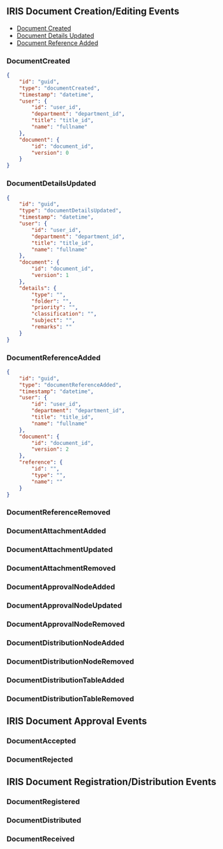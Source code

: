 ## IRIS Document Creation/Editing Events

- [Document Created](#documentcreated)
- [Document Details Updated](#documentdetailsupdated)
- [Document Reference Added](#documentreferenceadded)

### DocumentCreated

```json
{
    "id": "guid",
    "type": "documentCreated",
    "timestamp": "datetime",
    "user": {
        "id": "user_id",
        "department": "department_id",
        "title": "title_id",
        "name": "fullname"
    },
    "document": {
        "id": "document_id",
        "version": 0
    }
}
```

### DocumentDetailsUpdated

```json
{
    "id": "guid",
    "type": "documentDetailsUpdated",
    "timestamp": "datetime",
    "user": {
        "id": "user_id",
        "department": "department_id",
        "title": "title_id",
        "name": "fullname"
    },
    "document": {
        "id": "document_id",
        "version": 1
    },
    "details": {
        "type": "",
        "folder": "",
        "priority": "",
        "classification": "",
        "subject": "",
        "remarks": ""
    }
}
```

### DocumentReferenceAdded

```json
{
    "id": "guid",
    "type": "documentReferenceAdded",
    "timestamp": "datetime",
    "user": {
        "id": "user_id",
        "department": "department_id",
        "title": "title_id",
        "name": "fullname"
    },
    "document": {
        "id": "document_id",
        "version": 2
    },
    "reference": {
        "id": "",
        "type": "",
        "name": ""
    }
}
```

### DocumentReferenceRemoved

### DocumentAttachmentAdded

### DocumentAttachmentUpdated

### DocumentAttachmentRemoved

### DocumentApprovalNodeAdded

### DocumentApprovalNodeUpdated

### DocumentApprovalNodeRemoved

### DocumentDistributionNodeAdded

### DocumentDistributionNodeRemoved

### DocumentDistributionTableAdded

### DocumentDistributionTableRemoved


## IRIS Document Approval Events

### DocumentAccepted

### DocumentRejected


## IRIS Document Registration/Distribution Events


### DocumentRegistered

### DocumentDistributed

### DocumentReceived